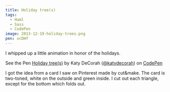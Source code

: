 ```yaml
---
title: Holiday tree(s)
tags:
  - Haml
  - Sass
  - CodePen
image: 2013-12-19-holiday-trees.png
pen: xcDHf
---
```


I whipped up a little animation in honor of the holidays.

<p data-height="400" data-theme-id="97" data-slug-hash="xcDHf" data-user="katydecorah" data-default-tab="result" class='codepen'>See the Pen <a href='http://codepen.io/katydecorah/pen/xcDHf'>Holiday tree(s)</a> by Katy DeCorah (<a href='http://codepen.io/katydecorah'>@katydecorah</a>) on <a href='http://codepen.io'>CodePen</a></p>

I got the idea from a card I saw on Pinterest made by cut&amp;make. The card is two-toned, white on the outside and green inside. I cut out each triangle, except for the bottom which folds out.
